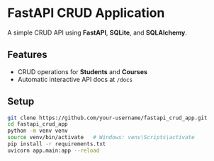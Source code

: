 # FastAPI CRUD Application
A simple CRUD API using **FastAPI**, **SQLite**, and **SQLAlchemy**.

## Features
- CRUD operations for **Students** and **Courses**
- Automatic interactive API docs at `/docs`

## Setup
```bash
git clone https://github.com/your-username/fastapi_crud_app.git
cd fastapi_crud_app
python -m venv venv
source venv/bin/activate   # Windows: venv\Scripts\activate
pip install -r requirements.txt
uvicorn app.main:app --reload
